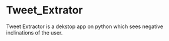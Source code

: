 # Tweet_Extrator
Tweet Extractor is a dekstop app on python which sees negative inclinations of the user.
